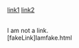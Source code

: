 [link1](https://something.com)
[link2](some-thing.html)

<br>
I am not a link.
<br>
[fakeLink]Iamfake.html

